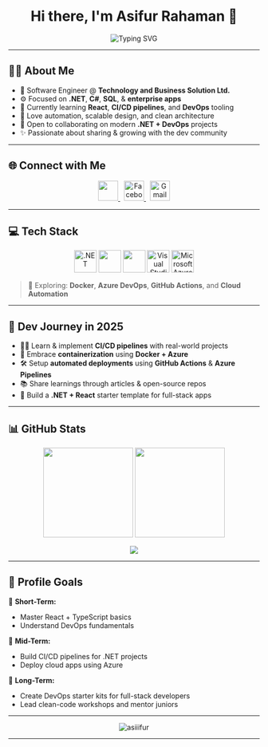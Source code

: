 <h1 align="center">Hi there, I'm Asifur Rahaman 👋</h1>

<p align="center">
  <img src="https://readme-typing-svg.demolab.com?font=Fira+Code&weight=500&size=22&pause=1000&center=true&width=500&lines=Full-Stack+.NET+Developer;React+%7C+TypeScript+Enthusiast;Learning+CI%2FCD+%26+DevOps+Tools;Building+Clean+%26+Scalable+Apps" alt="Typing SVG" />
</p>

---

## 🧑‍💼 About Me

- 💼 Software Engineer @ **Technology and Business Solution Ltd.**
- ⚙️ Focused on **.NET**, **C#**, **SQL**, & **enterprise apps**
- 🧠 Currently learning **React**, **CI/CD pipelines**, and **DevOps** tooling
- 🚀 Love automation, scalable design, and clean architecture
- 🤝 Open to collaborating on modern **.NET + DevOps** projects
- ✨ Passionate about sharing & growing with the dev community

---

## 🌐 Connect with Me

<p align="center">
  <a href="https://linkedin.com/in/asiiifur/" target="_blank">
    <img src="https://skillicons.dev/icons?i=linkedin" height="40" />
  </a>
  &nbsp;
  <a href="https://www.facebook.com/asiiifur/" target="_blank">
    <img src="https://img.icons8.com/ios-filled/50/1877F2/facebook-new.png" title="Facebook" width="40" />
  </a>
  &nbsp;
  <a href="mailto:asifur.dev@gmail.com" target="_blank">
    <img src="https://img.icons8.com/ios-filled/50/EA4335/gmail.png" title="Gmail" width="40" />
  </a>
</p>

---

## 💻 Tech Stack

<p align="center">

  <!-- Backend -->
  <img src="https://skillicons.dev/icons?i=dotnet,cs" title=".NET" height="45" />
  

  <!-- Frontend -->
  <img src="https://skillicons.dev/icons?i=html,css,bootstrap,ts,js,react" height="45" />

  <!-- Tools -->
  <img src="https://skillicons.dev/icons?i=git,github,figma,vscode" height="45" />
  <img src="https://img.icons8.com/fluency/48/visual-studio-2019.png" title="Visual Studio IDE" height="45" />

  <!-- Cloud -->
  <img src="https://img.icons8.com/color/48/000000/azure-1.png" title="Microsoft Azure" height="45" />

</p>

> 🔄 Exploring: **Docker**, **Azure DevOps**, **GitHub Actions**, and **Cloud Automation**

---

## 🚀 Dev Journey in 2025

- 🧑‍🏫 Learn & implement **CI/CD pipelines** with real-world projects  
- 🧱 Embrace **containerization** using **Docker + Azure**  
- 🛠️ Setup **automated deployments** using **GitHub Actions** & **Azure Pipelines**  
- 📚 Share learnings through articles & open-source repos  
- 🧩 Build a **.NET + React** starter template for full-stack apps  

---

## 📊 GitHub Stats

<p align="center">
  <img src="https://github-readme-stats.vercel.app/api?username=asiiifur&show_icons=true&theme=nightowl&border_radius=12&hide=issues" height="180" />
  <img src="https://github-readme-streak-stats.herokuapp.com/?user=asiiifur&theme=nightowl&border_radius=12" height="180" />
</p>

<p align="center">
  <img src="https://github-readme-stats.vercel.app/api/top-langs/?username=asiiifur&layout=compact&theme=nightowl&border_radius=12" />
</p>

---

## 🎯 Profile Goals

📌 **Short-Term:**
- Master React + TypeScript basics  
- Understand DevOps fundamentals  

📌 **Mid-Term:**
- Build CI/CD pipelines for .NET projects  
- Deploy cloud apps using Azure  

📌 **Long-Term:**
- Create DevOps starter kits for full-stack developers  
- Lead clean-code workshops and mentor juniors  

---

<p align="center">
  <img src="https://komarev.com/ghpvc/?username=asiiifur&label=Profile%20Views&color=0e75b6&style=flat-rounded" alt="asiiifur" />
</p>

---


